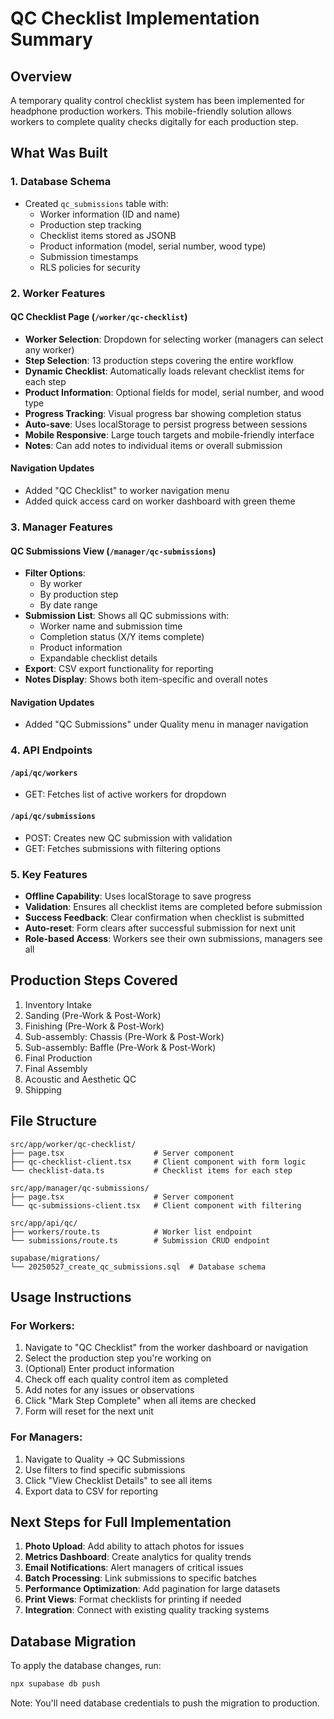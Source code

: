 # QC Checklist Implementation Summary

## Overview
A temporary quality control checklist system has been implemented for headphone production workers. This mobile-friendly solution allows workers to complete quality checks digitally for each production step.

## What Was Built

### 1. Database Schema
- Created `qc_submissions` table with:
  - Worker information (ID and name)
  - Production step tracking
  - Checklist items stored as JSONB
  - Product information (model, serial number, wood type)
  - Submission timestamps
  - RLS policies for security

### 2. Worker Features

#### QC Checklist Page (`/worker/qc-checklist`)
- **Worker Selection**: Dropdown for selecting worker (managers can select any worker)
- **Step Selection**: 13 production steps covering the entire workflow
- **Dynamic Checklist**: Automatically loads relevant checklist items for each step
- **Product Information**: Optional fields for model, serial number, and wood type
- **Progress Tracking**: Visual progress bar showing completion status
- **Auto-save**: Uses localStorage to persist progress between sessions
- **Mobile Responsive**: Large touch targets and mobile-friendly interface
- **Notes**: Can add notes to individual items or overall submission

#### Navigation Updates
- Added "QC Checklist" to worker navigation menu
- Added quick access card on worker dashboard with green theme

### 3. Manager Features

#### QC Submissions View (`/manager/qc-submissions`)
- **Filter Options**: 
  - By worker
  - By production step
  - By date range
- **Submission List**: Shows all QC submissions with:
  - Worker name and submission time
  - Completion status (X/Y items complete)
  - Product information
  - Expandable checklist details
- **Export**: CSV export functionality for reporting
- **Notes Display**: Shows both item-specific and overall notes

#### Navigation Updates
- Added "QC Submissions" under Quality menu in manager navigation

### 4. API Endpoints

#### `/api/qc/workers`
- GET: Fetches list of active workers for dropdown

#### `/api/qc/submissions`
- POST: Creates new QC submission with validation
- GET: Fetches submissions with filtering options

### 5. Key Features

- **Offline Capability**: Uses localStorage to save progress
- **Validation**: Ensures all checklist items are completed before submission
- **Success Feedback**: Clear confirmation when checklist is submitted
- **Auto-reset**: Form clears after successful submission for next unit
- **Role-based Access**: Workers see their own submissions, managers see all

## Production Steps Covered

1. Inventory Intake
2. Sanding (Pre-Work & Post-Work)
3. Finishing (Pre-Work & Post-Work)  
4. Sub-assembly: Chassis (Pre-Work & Post-Work)
5. Sub-assembly: Baffle (Pre-Work & Post-Work)
6. Final Production
7. Final Assembly
8. Acoustic and Aesthetic QC
9. Shipping

## File Structure

```
src/app/worker/qc-checklist/
├── page.tsx                    # Server component
├── qc-checklist-client.tsx     # Client component with form logic
└── checklist-data.ts           # Checklist items for each step

src/app/manager/qc-submissions/
├── page.tsx                    # Server component
└── qc-submissions-client.tsx   # Client component with filtering

src/app/api/qc/
├── workers/route.ts            # Worker list endpoint
└── submissions/route.ts        # Submission CRUD endpoint

supabase/migrations/
└── 20250527_create_qc_submissions.sql  # Database schema
```

## Usage Instructions

### For Workers:
1. Navigate to "QC Checklist" from the worker dashboard or navigation
2. Select the production step you're working on
3. (Optional) Enter product information
4. Check off each quality control item as completed
5. Add notes for any issues or observations
6. Click "Mark Step Complete" when all items are checked
7. Form will reset for the next unit

### For Managers:
1. Navigate to Quality → QC Submissions
2. Use filters to find specific submissions
3. Click "View Checklist Details" to see all items
4. Export data to CSV for reporting

## Next Steps for Full Implementation

1. **Photo Upload**: Add ability to attach photos for issues
2. **Metrics Dashboard**: Create analytics for quality trends
3. **Email Notifications**: Alert managers of critical issues
4. **Batch Processing**: Link submissions to specific batches
5. **Performance Optimization**: Add pagination for large datasets
6. **Print Views**: Format checklists for printing if needed
7. **Integration**: Connect with existing quality tracking systems

## Database Migration

To apply the database changes, run:
```bash
npx supabase db push
```

Note: You'll need database credentials to push the migration to production.